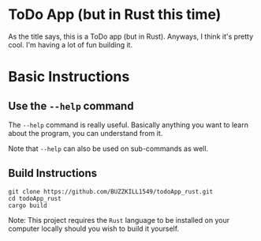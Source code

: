 # ToDo App (but in Rust this time)
As the title says, this is a ToDo app (but in Rust).
Anyways, I think it's pretty cool. I'm having a lot of fun building it.

# Basic Instructions
## Use the ```--help``` command
The ```--help``` command is really useful. Basically anything you want to learn
about the program, you can understand from it.

Note that ```--help``` can also be used on sub-commands as well.

## Build Instructions
```
git clone https://github.com/BUZZKILL1549/todoApp_rust.git
cd todoApp_rust
cargo build 
```
Note: This project requires the ```Rust``` language to be installed on your computer locally
should you wish to build it yourself.
